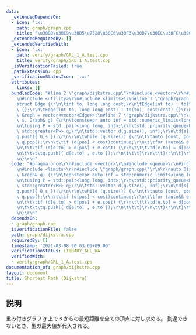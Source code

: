 ```yaml
---
data:
  _extendedDependsOn:
  - icon: ':x:'
    path: graph/graph.cpp
    title: "\u30B0\u30E9\u30D5\u7528\u30C6\u30F3\u30D7\u30EC\u30FC\u30C8"
  _extendedRequiredBy: []
  _extendedVerifiedWith:
  - icon: ':x:'
    path: verify/graph/GRL_1_A.test.cpp
    title: verify/graph/GRL_1_A.test.cpp
  _isVerificationFailed: true
  _pathExtension: cpp
  _verificationStatusIcon: ':x:'
  attributes:
    links: []
  bundledCode: "#line 2 \"graph/dijkstra.cpp\"\n#include <vector>\r\n#include <queue>\r\
    \n#include <utility>\r\n#include <limits>\r\n#line 3 \"graph/graph.cpp\"\n\r\n\
    struct Edge {\r\n\tint to; long long cost;\r\n\tEdge(int to) : to(to), cost(1)\
    \ {};\r\n\tEdge(int to, long long cost) : to(to), cost(cost) {}\r\n};\r\nusing\
    \ Graph = vector<vector<Edge>>;\n#line 7 \"graph/dijkstra.cpp\"\n\r\nauto Dijkstra(int\
    \ s, Graph& g) {\r\n\tconstexpr auto inf = std::numeric_limits<long long>::max();\r\
    \n\tusing P = std::pair<long long, int>;\r\n\tstd::priority_queue<P, std::vector<P>,\
    \ std::greater<P>> q;\r\n\tstd::vector d(g.size(), inf);\r\n\td[s] = 0;\r\n\t\
    q.push({ 0,s });\r\n\r\n\twhile (q.size()) {\r\n\t\tauto [cost, pos] = q.top();\
    \ q.pop();\r\n\t\tif (d[pos] < cost)continue;\r\n\t\tfor (auto&& e : g[pos]) {\r\
    \n\t\t\tif (d[e.to] > d[pos] + e.cost) {\r\n\t\t\t\td[e.to] = d[pos] + e.cost;\r\
    \n\t\t\t\tq.push({ d[e.to] , e.to });\r\n\t\t\t}\r\n\t\t}\r\n\t}\r\n\treturn d;\r\
    \n}\r\n"
  code: "#pragma once\r\n#include <vector>\r\n#include <queue>\r\n#include <utility>\r\
    \n#include <limits>\r\n#include \"graph/graph.cpp\"\r\n\r\nauto Dijkstra(int s,\
    \ Graph& g) {\r\n\tconstexpr auto inf = std::numeric_limits<long long>::max();\r\
    \n\tusing P = std::pair<long long, int>;\r\n\tstd::priority_queue<P, std::vector<P>,\
    \ std::greater<P>> q;\r\n\tstd::vector d(g.size(), inf);\r\n\td[s] = 0;\r\n\t\
    q.push({ 0,s });\r\n\r\n\twhile (q.size()) {\r\n\t\tauto [cost, pos] = q.top();\
    \ q.pop();\r\n\t\tif (d[pos] < cost)continue;\r\n\t\tfor (auto&& e : g[pos]) {\r\
    \n\t\t\tif (d[e.to] > d[pos] + e.cost) {\r\n\t\t\t\td[e.to] = d[pos] + e.cost;\r\
    \n\t\t\t\tq.push({ d[e.to] , e.to });\r\n\t\t\t}\r\n\t\t}\r\n\t}\r\n\treturn d;\r\
    \n}\r\n"
  dependsOn:
  - graph/graph.cpp
  isVerificationFile: false
  path: graph/dijkstra.cpp
  requiredBy: []
  timestamp: '2021-03-08 20:03:09+09:00'
  verificationStatus: LIBRARY_ALL_WA
  verifiedWith:
  - verify/graph/GRL_1_A.test.cpp
documentation_of: graph/dijkstra.cpp
layout: document
title: Shortest Path (Dijkstra)
---
```


## 説明
重み付きグラフ $g$ 上で $s$ からの最短距離を全ての頂点に対し求める。
到達できないとき、型の最大値が代入される。